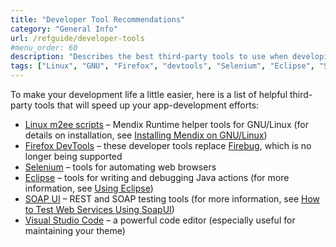 ```yaml
---
title: "Developer Tool Recommendations"
category: "General Info"
url: /refguide/developer-tools
#menu_order: 60
description: "Describes the best third-party tools to use when developing with Mendix."
tags: ["Linux", "GNU", "Firefox", "devtools", "Selenium", "Eclipse", "SOAP", "REST", "Visual Studio Code", "studio pro"]
---
```


To make your development life a little easier, here is a list of helpful third-party tools that will speed up your app-development efforts:

* [Linux m2ee scripts](https://github.com/mendix/m2ee-tools) – Mendix Runtime helper tools for GNU/Linux (for details on installation, see [Installing Mendix on GNU/Linux](https://github.com/mendix/m2ee-tools/blob/master/doc/README.md))
* [Firefox DevTools](https://www.mozilla.org/en-US/firefox/developer/?utm_source=firebug&utm_medium=lp&utm_campaign=switch&utm_content=landingpage) – these developer tools replace [Firebug](https://getfirebug.com/), which is no longer being supported
* [Selenium](https://www.seleniumhq.org/) – tools for automating web browsers
* [Eclipse](http://www.eclipse.org/downloads/) – tools for writing and debugging Java actions (for more information, see [Using Eclipse](/refguide/using-eclipse))
* [SOAP UI](https://www.soapui.org/) – REST and SOAP testing tools (for more information, see [How to Test Web Services Using SoapUI](/howto/testing/testing-web-services-using-soapui))
* [Visual Studio Code](https://code.visualstudio.com/) – a powerful code editor (especially useful for maintaining your theme)
